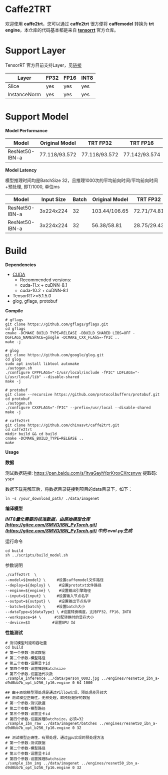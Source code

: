 # Caffe2TRT

欢迎使用 **caffe2trt**，您可以通过 **caffe2trt** 很方便将 **caffemodel** 转换为 **trt engine**，本仓库的代码基本都是来自 **[tensorrt](https://github.com/NVIDIA/TensorRT.git)** 官方仓库。

# Support Layer

TensorRT 官方目前支持Layer，见[链接](https://docs.nvidia.com/deeplearning/tensorrt/support-matrix/index.html)

| Layer | FP32 | FP16 | INT8 |
| ----- | ---- | ---- | ---- |
| Slice |  yes  |  yes  |  yes  |
| InstanceNorm |  yes |  yes  |  yes  |


# Support Model

**Model Performance**

| Model          | Original Model | TRT FP32 | TRT FP16 | TRT INT8 |     |
| -------------- | -------------- | -------- | -------- | -------- | --- |
| ResNet50-IBN-a | 77.118/93.572  | 77.118/93.572 | 77.142/93.574 | 75.676/92.858 | top1/top5 |

**Model Latency**

模型推理时间均是BatchSize 32，且推理1000次的平均前向时间/平均前向时间+预处理, 即T/1000, 单位ms

| Model          | Input Size | Batch | Original Model | TRT FP32 | TRT FP16 | TRT INT8 |  Device   |
| -------------- | ---------- | ----- | -------------- | -------- | -------- | -------- | --- |
| ResNet50-IBN-a |  3x224x224 |   32  | 103.44/106.65  | 72.71/74.81 | 24.24/25.73 | 17.83/19.50 |  Tesla T4 |
| ResNet50-IBN-a |  3x224x224 |   32  | 56.38/58.81  | 28.75/29.43 | 10.33/10.91 | 8.49/9.08 | RTX 2080Ti |

# Build 
 **Dependencies**
 * [CUDA](https://developer.nvidia.com/cuda-toolkit)
    * Recommended versions:
    * cuda-11.x + cuDNN-8.1
    * cuda-10.2 + cuDNN-8.1
 * TensorRT>=5.1.5.0
 * glog, gflags, protobuf

**Compile**
  
``` shell
# gflags
git clone https://github.com/gflags/gflags.git
cd gflags
cmake -DCMAKE_BUILD_TYPE=RELEASE -DBUILD_SHARED_LIBS=OFF -DGFLAGS_NAMESPACE=google -DCMAKE_CXX_FLAGS=-fPIC ..
make -j

# glog
git clone https://github.com/google/glog.git
cd glog
sudo apt install libtool automake
./autogen.sh 
./configure CPPFLAGS="-I/usr/local/include -fPIC" LDFLAGS="-L/usr/local/lib" --disable-shared
make -j

# protobuf
git clone --recursive https://github.com/protocolbuffers/protobuf.git
cd protobuf
./autogen.sh 
./configure CXXFLAGS="-fPIC" --prefix=/usr/local --disable-shared
make -j

# caffe2trt
git clone https://github.com/chinasvt/caffe2trt.git
cd caffe2trt
mkdir build && cd build
cmake -DCMAKE_BUILD_TYPE=RELEASE ..
make
```

**Usage**

**数据**

测试数据链接: https://pan.baidu.com/s/1tvaGayhYprKroxCXrcsnyw 提取码: yspr 

数据下载完解压后，将数据目录链接到项目的data目录下，如下：
``` shell 
ln -s /your_download_path/ ./data/imagenet 
```
**编译模型**

***INT8量化需要的校准数据，由原始模型仓库[https://gitee.com/SMVD/IBN_PyTorch.git](https://gitee.com/SMVD/IBN_PyTorch.git) 中的 eval.py生成***

运行命令
``` shell
cd build
sh ../scripts/build_model.sh
```

参数说明
``` shell
./caffe2trt  \
--model=${model} \     #设置caffemodel文件路径
--deploy=${deploy} \    #设置prototxt文件路径
--engine=${engine} \    #设置输出引擎路径
--input=${input} \     #设置输入节点名字
--output=${output} \    #设置输出节点名字
--batch=${batch} \     #设置batch大小
--dataType=${dataType} \ #设置转换精度，支持FP32、FP16、INT8
--workspace=$4 \      #分配转换时的显存大小
--device=$3          #设置GPU Id 
```

**性能测试**

``` shell
# 测试模型时延和吞吐量
cd build
# 第一个参数-测试数据
# 第二个参数-模型路径
# 第三个参数-设置显卡id
# 第四个参数-设置推理Batchsize
# 第五个参数-设置迭代次数
./sample_inference ../data/person_0003.jpg ../engines/resnet50_ibn_a-d9d0bb7b_opt_b256_fp16.engine 0 64 1000

## 由于原始模型预处理是通过Pillow实现，预处理差异较大
## 测试模型正确性，无预处理，即预处理好的数据
# 第一个参数-测试数据
# 第二个参数-模型路径
# 第三个参数-设置显卡id
# 第四个参数-设置推理Batchsize，必须=32
./sample_ibn_raw ../data/imagenet/batches ../engines/resnet50_ibn_a-d9d0bb7b_opt_b256_fp16.engine 0 32

## 测试模型正确性，有预处理，通过gpu实现的预处理方法
# 第一个参数-测试数据
# 第二个参数-模型路径
# 第三个参数-设置显卡id
# 第四个参数-设置推理Batchsize
./sample_ibn_img ../data/imagenet ../engines/resnet50_ibn_a-d9d0bb7b_opt_b256_fp16.engine 0 32

```

